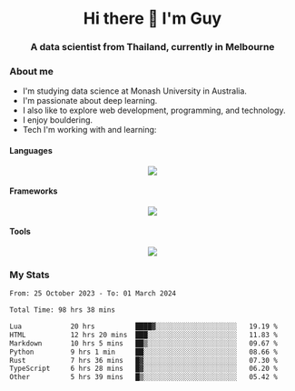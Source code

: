 <h1 align="center">Hi there 👋 I'm Guy</h1>
<h3 align="center">A data scientist from Thailand, currently in Melbourne</h3>

### About me

- I'm studying data science at Monash University in Australia.
- I'm passionate about deep learning.
- I also like to explore web development, programming, and technology.
- I enjoy bouldering.
- Tech I'm working with and learning:

#### Languages

<div align="center">
    <img src="https://skillicons.dev/icons?i=py,ts,js,html,css,rust" />
</div>

#### Frameworks

<div align="center">
    <img src="https://skillicons.dev/icons?i=pytorch,tensorflow,fastapi,react" /><br>
</div>

#### Tools

<div align="center">
    <img src="https://skillicons.dev/icons?i=postgres,redis,docker" /><br>
</div>

### My Stats

<!--START_SECTION:waka-->

```txt
From: 25 October 2023 - To: 01 March 2024

Total Time: 98 hrs 38 mins

Lua            20 hrs          ████▓░░░░░░░░░░░░░░░░░░░░   19.19 %
HTML           12 hrs 20 mins  ███░░░░░░░░░░░░░░░░░░░░░░   11.83 %
Markdown       10 hrs 5 mins   ██▒░░░░░░░░░░░░░░░░░░░░░░   09.67 %
Python         9 hrs 1 min     ██░░░░░░░░░░░░░░░░░░░░░░░   08.66 %
Rust           7 hrs 36 mins   █▓░░░░░░░░░░░░░░░░░░░░░░░   07.30 %
TypeScript     6 hrs 28 mins   █▓░░░░░░░░░░░░░░░░░░░░░░░   06.20 %
Other          5 hrs 39 mins   █▒░░░░░░░░░░░░░░░░░░░░░░░   05.42 %
```

<!--END_SECTION:waka-->
